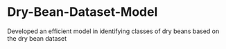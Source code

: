# Dry-Bean-Dataset-Model
Developed an efficient model in identifying classes of dry beans based on the dry bean dataset
